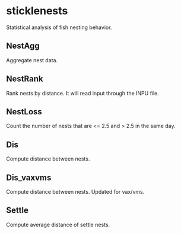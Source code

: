 # sticklenests
Statistical analysis of fish nesting behavior.

## NestAgg
Aggregate nest data.

## NestRank
Rank nests by distance. It will read input through the INPU file.

## NestLoss
Count the number of nests that are <= 2.5 and > 2.5 in the same day.

## Dis
Compute distance between nests.

## Dis_vaxvms
Compute distance between nests. Updated for vax/vms.

## Settle
Compute average distance of settle nests.
